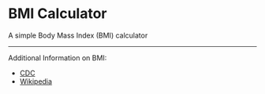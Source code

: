 # BMI Calculator
A simple Body Mass Index (BMI) calculator

---

Additional Information on BMI:
* [CDC](http://www.cdc.gov/healthyweight/assessing/bmi/)
* [Wikipedia](http://en.wikipedia.org/wiki/Body_mass_index)
